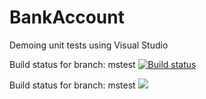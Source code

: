 # BankAccount
Demoing unit tests using Visual Studio

Build status for branch: mstest
[![Build status](https://houssemdellai.visualstudio.com/BankAccount/_apis/build/status/BankAccount-CI)](https://houssemdellai.visualstudio.com/BankAccount/_build/latest?definitionId=86)

Build status for branch: mstest
<img src="https://houssemdellai.visualstudio.com/BankAccount/_apis/build/status/BankAccount-CI?branchName=mstest"/>

